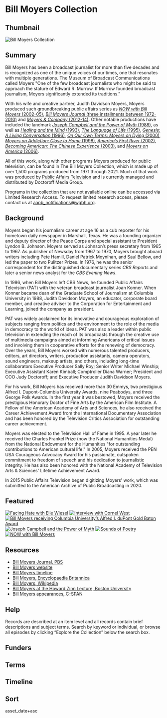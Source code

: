 # Bill Moyers Collection

## Thumbnail

![Bill Moyers Collection](https://s3.amazonaws.com/americanarchive.org/special-collections/moyers-mainimage.png "Bill Moyers Collection")

## Summary

Bill Moyers has been a broadcast journalist for more than five decades and is recognized as one of the unique voices of our times, one that resonates with multiple generations. The Museum of Broadcast Communications called Moyers "One of the few broadcast journalists who might be said to approach the stature of Edward R. Murrow. If Murrow founded broadcast journalism, Moyers significantly extended its traditions."

With his wife and creative partner, Judith Davidson Moyers, Moyers produced such groundbreaking public affairs series as [*NOW with Bill Moyers* (2002-05)](https://americanarchive.org/catalog?f%5Baccess_types%5D%5B%5D=digitized&f%5Bseries_titles%5D%5B%5D=NOW+with+Bill+Moyers&sort=asset_date+asc), [*Bill Moyers Journal* (three installments between 1972-2010)](https://americanarchive.org/catalog?f%5Baccess_types%5D%5B%5D=digitized&f%5Bseries_titles%5D%5B%5D=Bill+Moyers+Journal&sort=asset_date+asc) and [*Moyers & Company* (2012-14)](https://americanarchive.org/catalog?f%5Baccess_types%5D%5B%5D=digitized&f%5Bcontributing_organizations%5D%5B%5D=Public+Affairs+Television+%26+Doctoroff+Media+Group+%28NY%29&q=%22Moyers+%26+Company%22&sort=asset_date+asc). Other notable productions have included the landmark [*Joseph Campbell and the Power of Myth* (1988)](https://americanarchive.org/catalog?f%5Baccess_types%5D%5B%5D=digitized&f%5Bseries_titles%5D%5B%5D=Joseph+Campbell+and+the+Power+of+Myth&sort=asset_date+asc), as well as [*Healing and the Mind* (1993)](https://americanarchive.org/catalog?f%5Baccess_types%5D%5B%5D=digitized&f%5Bseries_titles%5D%5B%5D=Healing+and+the+Mind&sort=asset_date+asc), [*The Language of Life* (1995)](https://americanarchive.org/catalog?f%5Baccess_types%5D%5B%5D=digitized&f%5Bseries_titles%5D%5B%5D=The+Language+of+Life&sort=asset_date+asc), [*Genesis: A Living Conversation* (1996)](https://americanarchive.org/catalog?f%5Baccess_types%5D%5B%5D=digitized&f%5Bseries_titles%5D%5B%5D=Genesis%3A+A+Living+Conversation&sort=asset_date+asc), [*On Our Own Terms: Moyers on Dying* (2000)](https://americanarchive.org/catalog?f%5Baccess_types%5D%5B%5D=digitized&f%5Bseries_titles%5D%5B%5D=On+Our+Own+Terms%3A+Moyers+on+Dying&sort=asset_date+asc), [*Moyers on Addiction: Close to Home* (1998)](https://americanarchive.org/catalog?f%5Baccess_types%5D%5B%5D=digitized&f%5Bseries_titles%5D%5B%5D=Moyers+on+Addiction%3A+Close+to+Home&sort=asset_date+asc), [*America’s First River* (2002)](https://americanarchive.org/catalog?f%5Baccess_types%5D%5B%5D=digitized&f%5Bseries_titles%5D%5B%5D=America%27s+First+River%3A+Bill+Moyers+on+the+Hudson&sort=asset_date+asc), [*Becoming American: The Chinese Experience* (2003)](https://americanarchive.org/catalog?f%5Baccess_types%5D%5B%5D=digitized&f%5Bseries_titles%5D%5B%5D=Becoming+American%3A+The+Chinese+Experience&sort=asset_date+asc), and [*Moyers on America* (2006)](https://americanarchive.org/catalog?f%5Baccess_types%5D%5B%5D=digitized&f%5Bseries_titles%5D%5B%5D=Moyers+on+America&sort=asset_date+asc). 

All of this work, along with other programs Moyers produced for public television, can be found in The Bill Moyers Collection, which is made up of over 1,500 programs produced from 1971 through 2021. Much of that work was produced by [Public Affairs Television](https://americanarchive.org/participating-orgs/NCSG55136) and is currently managed and distributed by Doctoroff Media Group.

Programs in the collection that are not available online can be accessed via Limited Research Access. To request limited research access, please contact us at aapb_notifications@wgbh.org.

## Background

Moyers began his journalism career at age 16 as a cub reporter for his hometown daily newspaper in Marshall, Texas. He was a founding organizer and deputy director of the Peace Corps and special assistant to President Lyndon B. Johnson. Moyers served as Johnson’s press secretary from 1965 to 1967.
As publisher of Newsday from 1967 to 1970, Moyers brought aboard writers including Pete Hamill, Daniel Patrick Moynihan, and Saul Bellow, and led the paper to two Pulitzer Prizes. In 1976, he was the senior correspondent for the distinguished documentary series *CBS Reports* and later a senior news analyst for the *CBS Evening News*.

In 1986, when Bill Moyers left CBS News, he founded Public Affairs Television (PAT) with the veteran broadcast journalist Joan Konner. When Konner became dean of the Graduate School of Journalism at Columbia University in 1988, Judith Davidson Moyers, an educator, corporate board member, and creative adviser to the Corporation for Entertainment and Learning, joined the company as president.

PAT was widely acclaimed for its innovative and courageous exploration of subjects ranging from politics and the environment to the role of the media in democracy to the world of ideas. PAT was also a leader within public television in extending the reach of its broadcasts through the creative use of multimedia campaigns aimed at informing Americans of critical issues and involving them in cooperative efforts for the renewing of democracy.
Over the years, Bill Moyers worked with numerous talented producers, editors, art directors, writers, production assistants, camera operators, sound engineers, makeup artists, and others, including long-time collaborators Executive Producer Sally Roy; Senior Writer Michael Winship; Executive Assistant Karen Kimball; Comptroller Diana Warner; President and COO Judy Doctoroff; and Executive Producer Judith Davidson Moyers.

For his work, Bill Moyers has received more than 30 Emmys, two prestigious Alfred I. Dupont-Columbia University Awards, nine Peabodys, and three George Polk Awards. In the first year it was bestowed, Moyers received the prestigious Honorary Doctor of Fine Arts by the American Film Institute. A Fellow of the American Academy of Arts and Sciences, he also received the Career Achievement Award from the International Documentary Association and has been honored by the Television Critics Association for outstanding career achievement.

Moyers was elected to the Television Hall of Fame in 1995. A year later he received the Charles Frankel Prize (now the National Humanities Medal) from the National Endowment for the Humanities "for outstanding contributions to American cultural life." In 2005, Moyers received the PEN USA Courageous Advocacy Award for his passionate, outspoken commitment to freedom of speech and his dedication to journalistic integrity. He has also been honored with the National Academy of Television Arts & Sciences' Lifetime Achievement Award.

In 2015 Public Affairs Television began digitizing Moyers' work, which was submitted to the American Archive of Public Broadcasting in 2020.  

## Featured

[![Facing Hate with Elie Wiesel](https://s3.amazonaws.com/americanarchive.org/special-collections/cpb-aacip-fe27b297b15.jpg)](/catalog/cpb-aacip-fe27b297b15)
[![Interview with Cornel West](https://s3.amazonaws.com/americanarchive.org/special-collections/cpb-aacip-a7a4db752ce.jpg)](/catalog/cpb-aacip-a7a4db752ce)
[![Bill Moyers receiving Columbia University’s Alfred I. duPont Gold Baton Award](https://s3.amazonaws.com/americanarchive.org/special-collections/cpb-aacip-34818a74864.jpg)](/catalog/cpb-aacip-34818a74864)
[![*Joseph Campbell and the Power of Myth*](https://s3.amazonaws.com/americanarchive.org/special-collections/cpb-aacip-079942f4ba7.jpg)](/catalog/cpb-aacip-079942f4ba7)
[![*Sounds of Poetry*](https://s3.amazonaws.com/americanarchive.org/special-collections/cpb-aacip-1f108dcdc95.jpg)](/catalog/cpb-aacip-1f108dcdc95)
[![*NOW with Bill Moyers*](https://s3.amazonaws.com/americanarchive.org/special-collections/cpb-aacip-6a6a315e9dc.jpg)](/catalog/cpb-aacip-6a6a315e9dc)

## Resources

- [Bill Moyers Journal, PBS](https://www.pbs.org/moyers/journal/)
- [Bill Moyers website](https://billmoyers.com/)
- [Bill Moyers timeline](https://billmoyers.com/timeline/)
- [Bill Moyers, Encyclopaedia Britannica](https://www.britannica.com/biography/Bill-Moyers)
- [Bill Moyers, Wikipedia](https://en.wikipedia.org/wiki/Bill_Moyers)
- [Bill Moyers at the Howard Zinn Lecture, Boston University](http://www.bu.edu/buniverse/view/?v=20ZaW9PO)
- [Bill Moyers appearances, C-SPAN](https://www.c-span.org/person/?billmoyers)

## Help

Records are described at an item level and all records contain brief descriptions and subject terms. Search by keyword or individual, or browse all episodes by clicking “Explore the Collection” below the search box. 

## Funders

## Terms

## Timeline

## Sort

asset_date+asc
